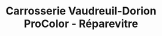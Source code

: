 ---
title: "Carrosserie Vaudreuil-Dorion ProColor - Réparevitre"
url: /vaudreuil-dorion/carrosserie-vaudreuil-dorion-procolor-reparevitre/
shop: car repair
---
